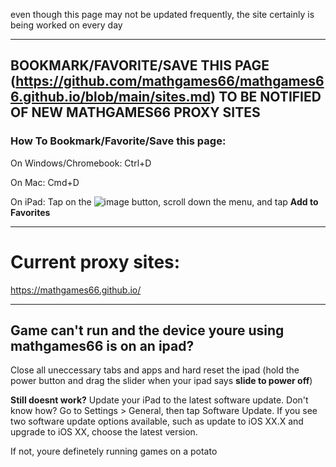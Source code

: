 even though this page may not be updated frequently, the site certainly is being worked on every day
___
## BOOKMARK/FAVORITE/SAVE THIS PAGE (https://github.com/mathgames66/mathgames66.github.io/blob/main/sites.md) TO BE NOTIFIED OF NEW MATHGAMES66 PROXY SITES

### How To Bookmark/Favorite/Save this page:

On Windows/Chromebook: Ctrl+D

On Mac: Cmd+D

On iPad: Tap on the  ![image](https://user-images.githubusercontent.com/90115544/152709396-69bb45c0-a31c-431c-a123-afefa8b30933.jpeg) button, scroll down the menu, and tap **Add to Favorites**


___
# Current proxy sites:

https://mathgames66.github.io/

___
## Game can't run and the device youre using mathgames66 is on an ipad?

Close all uneccessary tabs and apps and hard reset the ipad (hold the power button and drag the slider when your ipad says **slide to power off**)

**Still doesnt work?** Update your iPad to the latest software update. Don't know how? Go to Settings > General, then tap Software Update.
If you see two software update options available, such as update to iOS XX.X and upgrade to iOS XX, choose the latest version.


If not, youre definetely running games on a potato
